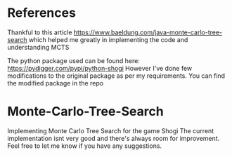 # References
Thankful to this article https://www.baeldung.com/java-monte-carlo-tree-search which helped me greatly in implementing the code and understanding MCTS

The python package used can be found here: https://pydigger.com/pypi/python-shogi
However I've done few modifications to the original package as per my requirements. You can find the modified package in the repo

# Monte-Carlo-Tree-Search
Implementing Monte Carlo Tree Search for the game Shogi
The current implementation isnt very good and there's always room for improvement. Feel free to let me know if you have any suggestions.
